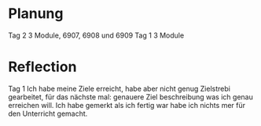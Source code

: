 # Planung 
Tag 2 3 Module, 6907, 6908 und 6909
Tag 1 3 Module
#  Reflection
Tag 1 Ich habe meine Ziele erreicht, habe aber nicht genug Zielstrebi gearbeitet, für das nächste mal: genauere Ziel beschreibung was ich genau erreichen will. Ich habe gemerkt als ich fertig war habe ich nichts mer für den Unterricht gemacht.
